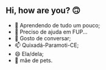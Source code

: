 ## Hi, how are you? 🙃

- 🌱 Aprendendo de tudo um pouco;
- 🤔 Preciso de ajuda em FUP...
- 💬 Gosto de conversar;
- 📫 Quixadá-Paramoti-CE;
- 😄 Ela/dela;
- 🐾 mãe de pets.
